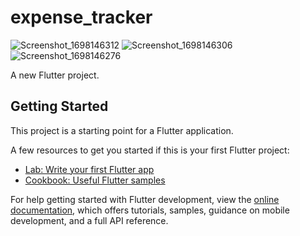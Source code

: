 # expense_tracker
![Screenshot_1698146312](https://github.com/Zeeshanunique/expense_tracker/assets/86999770/278d3357-e58a-451a-8f07-8904dd6d3f8f)
![Screenshot_1698146306](https://github.com/Zeeshanunique/expense_tracker/assets/86999770/aa337bfb-a5e8-4370-afc0-c2cd3cbbb253)
![Screenshot_1698146276](https://github.com/Zeeshanunique/expense_tracker/assets/86999770/61f1703e-0d5a-43ef-940e-16e011909f75)


A new Flutter project.

## Getting Started

This project is a starting point for a Flutter application.

A few resources to get you started if this is your first Flutter project:

- [Lab: Write your first Flutter app](https://docs.flutter.dev/get-started/codelab)
- [Cookbook: Useful Flutter samples](https://docs.flutter.dev/cookbook)

For help getting started with Flutter development, view the
[online documentation](https://docs.flutter.dev/), which offers tutorials,
samples, guidance on mobile development, and a full API reference.
